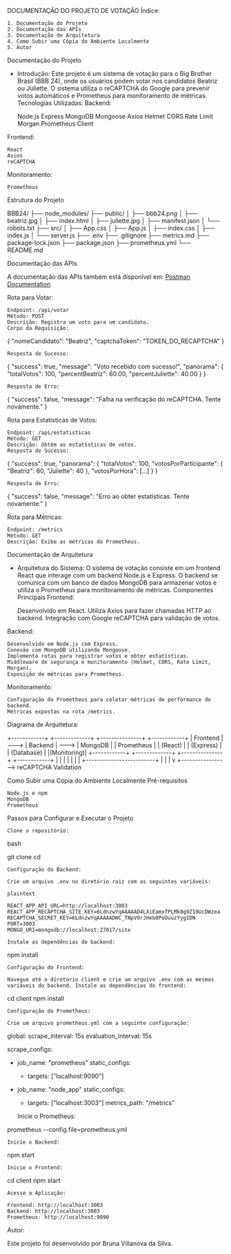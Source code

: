 DOCUMENTAÇÃO DO PROJETO DE VOTAÇÃO
Índice:

    1. Documentação do Projeto
    2. Documentação das APIs
    3. Documentação de Arquitetura
    4. Como Subir uma Cópia do Ambiente Localmente
    5. Autor

Documentação do Projeto

* Introdução:
Este projeto é um sistema de votação para o Big Brother Brasil (BBB 24), onde os usuários podem votar nos candidatos Beatriz ou Juliette. O sistema utiliza o reCAPTCHA do Google para prevenir votos automáticos e Prometheus para monitoramento de métricas.
Tecnologias Utilizadas:
Backend:

    Node.js
    Express
    MongoDB
    Mongoose
    Axios
    Helmet
    CORS
    Rate Limit
    Morgan
    Prometheus Client

Frontend:

    React
    Axios
    reCAPTCHA

Monitoramento:

    Prometheus

Estrutura do Projeto



BBB24/
├── node_modules/
├── public/
│   ├── bbb24.png
│   ├── beatriz.jpg
│   ├── index.html
│   ├── juliette.jpg
│   ├── manifest.json
│   └── robots.txt
├── src/
│   ├── App.css
│   ├── App.js
│   ├── index.css
│   ├── index.js
│   └── server.js
├── .env
├── .gitignore
├── metrics.md
├── package-lock.json
├── package.json
├── prometheus.yml
└── README.md

Documentação das APIs

A documentação das APIs também está disponível em:
 [Postman Documentation](https://documenter.getpostman.com/view/32281538/2sA3kSnNty)

Rota para Votar:

    Endpoint: /api/votar
    Método: POST
    Descrição: Registra um voto para um candidato.
    Corpo da Requisição:

{
  "nomeCandidato": "Beatriz",
  "captchaToken": "TOKEN_DO_RECAPTCHA"
}

    Resposta de Sucesso:

{
  "success": true,
  "message": "Voto recebido com sucesso!",
  "panorama": {
    "totalVotos": 100,
    "percentBeatriz": 60.00,
    "percentJuliette": 40.00
  }
}

    Resposta de Erro:


{
  "success": false,
  "message": "Falha na verificação do reCAPTCHA. Tente novamente."
}

Rota para Estatísticas de Votos:

    Endpoint: /api/estatisticas
    Método: GET
    Descrição: Obtém as estatísticas de votos.
    Resposta de Sucesso:


{
  "success": true,
  "panorama": {
    "totalVotos": 100,
    "votosPorParticipante": {
      "Beatriz": 60,
      "Juliette": 40
    },
    "votosPorHora": [...]
  }
}

    Resposta de Erro:


{
  "success": false,
  "message": "Erro ao obter estatísticas. Tente novamente."
}

Rota para Métricas:

    Endpoint: /metrics
    Método: GET
    Descrição: Exibe as métricas do Prometheus.

Documentação de Arquitetura

* Arquitetura do Sistema:
O sistema de votação consiste em um frontend React que interage com um backend Node.js e Express. O backend se comunica com um banco de dados MongoDB para armazenar votos e utiliza o Prometheus para monitoramento de métricas.
Componentes Principais
Frontend:

    Desenvolvido em React.
    Utiliza Axios para fazer chamadas HTTP ao backend.
    Integração com Google reCAPTCHA para validação de votos.

Backend:

    Desenvolvido em Node.js com Express.
    Conexão com MongoDB utilizando Mongoose.
    Implementa rotas para registrar votos e obter estatísticas.
    Middleware de segurança e monitoramento (Helmet, CORS, Rate Limit, Morgan).
    Exposição de métricas para Prometheus.

Monitoramento:

    Configuração do Prometheus para coletar métricas de performance do backend.
    Métricas expostas na rota /metrics.

Diagrama de Arquitetura:



+------------+      +-------------+       +---------------+       +------------+
|  Frontend  | ---> |  Backend    | --->  |  MongoDB      |       | Prometheus |
|  (React)   |      |  (Express)  |       |  (Database)   |       |(Monitoring)|
+------------+      +-------------+       +---------------+       +------------+
    |                    |                         |
    |                    |                         |
    |                    +-------------------------+
    |                              |
    |                              v
    +-----------------> reCAPTCHA Validation



Como Subir uma Cópia do Ambiente Localmente
Pré-requisitos

    Node.js e npm
    MongoDB
    Prometheus

Passos para Configurar e Executar o Projeto

    Clone o repositório:

bash

git clone <url-do-repositorio>
cd <nome-do-repositorio>

    Configuração do Backend:

    Crie um arquivo .env no diretório raiz com as seguintes variáveis:

    plaintext

    REACT_APP_API_URL=http://localhost:3003
    REACT_APP_RECAPTCHA_SITE_KEY=6LdnzwYqAAAAAD4LXiEamxfPLMk8g9Z10UcDWzea
    RECAPTCHA_SECRET_KEY=6LdnzwYqAAAAADWC_TNpVOrJHeb8PoOuuzYygIDN
    PORT=3003
    MONGO_URI=mongodb://localhost:27017/site

    Instale as dependências do backend:


npm install

    Configuração do Frontend:

    Navegue até o diretório client e crie um arquivo .env com as mesmas variáveis do backend. Instale as dependências do frontend:



cd client
npm install

    Configuração do Prometheus:

    Crie um arquivo prometheus.yml com a seguinte configuração:



global:
  scrape_interval: 15s
  evaluation_interval: 15s

scrape_configs:
  - job_name: "prometheus"
    static_configs:
      - targets: ["localhost:9090"]

  - job_name: "node_app"
    static_configs:
      - targets: ["localhost:3003"]
    metrics_path: "/metrics"

    Inicie o Prometheus:



prometheus --config.file=prometheus.yml

    Inicie o Backend:




npm start

    Inicie o Frontend:


cd client
npm start

    Acesse a Aplicação:

    Frontend: http://localhost:3003
    Backend: http://localhost:3003
    Prometheus: http://localhost:9090

Autor:

Este projeto foi desenvolvido por Bruna Villanova da Silva.